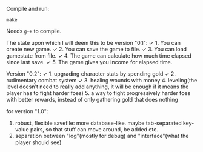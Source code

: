 
Compile and run:

	make

Needs `g++` to compile.



The state upon which I will deem this to be version "0.1":
✓ 1. You can create new game.
✓ 2. You can save the game to file.
✓ 3. You can load gamestate from file.
✓ 4. The game can calculate how much time elapsed since last save.
✓ 5. The game gives you income for elapsed time.


Version "0.2":
✓ 1. upgrading character stats by spending gold
✓ 2. rudimentary combat system
✓ 3. healing wounds with money
  4. leveling(the level doesn't need to really add anything, it will be enough if it means the player has to fight harder foes)
  5. a way to fight progressively harder foes with better rewards, instead of only gathering gold that does nothing


for version "1.0":
  1. robust, flexible savefile: more database-like. maybe tab-separated key-value pairs, so that stuff can move around, be added etc.
  2. separation between "log"(mostly for debug) and "interface"(what the player should see)
